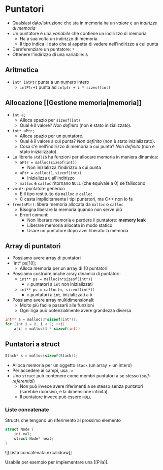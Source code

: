 # Puntatori

- Qualsiasi dato/istruzione che sta in memoria ha un *valore* e un *indirizzo di memoria*
- Un puntatore è una *variabile* che contiene un indirizzo di memoria
    - Ha a sua volta un indirizzo di memoria
    - Il tipo indica il dato che si aspetta di vedere nell'indirizzo a cui punta
- Dereferenziare un puntatore: `*`
- Ottenere l'indirizzo di una variabile: `&`

## Aritmetica

- `int* intPtr` punta a un numero intero
	- `intPtr+1` punta ad `intptr + i * sizeof(int)`

## Allocazione [[Gestione memoria|memoria]]

- `int a;`
	- Alloca spazio per `sizeof(int)`
	- Qual è il valore? *Non definito* (non è stato inizializzato).
- `int* aPtr;`
	- Alloca spazio per un puntatore.
	- Qual è il valore a cui punta? *Non definito* (non è stato inizializzato).
	- Cosa c'è nell'indirizzo di memoria a cui punta? *Non definito* (non è stato inizializzato).
- La libreria `stdlib` ha funzioni per allocare memoria in maniera dinamica:
	- `aPtr = malloc(sizeof(int))`
		- Non inizializza l'indirizzo a cui punta
	- `aPtr = calloc(1,sizeof(int))`
		- Inizializza `0` all'indirizzo
	- `malloc` e `calloc` ritornano `NULL` (che equivale a 0) se falliscono
- `void*`: puntatore generico
	- È il tipo restituito da `malloc` e `calloc`
	- C casta implicitamente i tipi puntatori, ma C++ non lo fa
- `free(aPtr)`: libera memoria allocata da `malloc` o `calloc`
	- Bisogna liberare la memoria quando non serve più
	- Errori comuni:
		- Non liberare memoria e perdere il puntatore: **memory leak**
		- Liberare memoria allocata in modo statico
		- Usare un puntatore dopo aver liberato la memoria

## Array di puntatori

- Possiamo avere array di puntatori
- `int* ps[10];
	- Alloca memoria per un array di 10 puntatori
- Possiamo costruire anche array dinamici di puntatori:
	- `int** ps = malloc(n*sizeof(int*))`
		- `n` puntatori a `int` non inizializzati
	- `int** ps = calloc(n, sizeof(int*))`
		- `n` puntatori a `int`, inizializzati a `0`
- Possiamo avere array multidimensionali:
	- Molto più facile passarli alle funzioni
	- Ogni riga può potenzialmente avere grandezza diversa
```c
int** a = malloc(3*sizeof(int*));
for (int i = 0; i < 2; ++i)
	a[i] = malloc(3 * sizeof(int))
```

## Puntatori a struct

```c
Stack* s = malloc(sizeof(Stack));
```

- Alloca memoria per un oggetto `Stack` (un array + un intero)
- Per accedere ai campi, usa `->`
- Uno `struct` può contenere come membri puntatori a se stesso (*self-referential*)
	- Non può invece avere riferimenti a se stesso senza puntatori (sarebbe ricorsivo, e la dimensione infinita)
	- Il puntatore invece può essere `NULL`

### Liste concatenate

Structs che tengono un riferimento al prossimo elemento

```c
struct Node {
	int val;
	struct Node* next;
}
```

![[Lista concatenata.excalidraw]]

Usabile per esempio per implementare una [[Pila]].